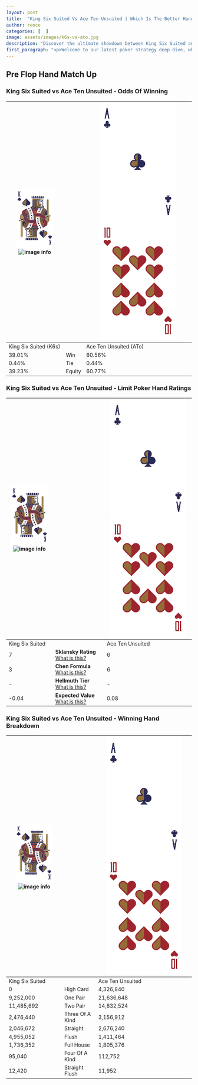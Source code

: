 ```yaml
---
layout: post
title:  "King Six Suited Vs Ace Ten Unsuited | Which Is The Better Hand In Poker? A Complete Guide"
author: reece
categories: [  ]
image: assets/images/k6s-vs-ato.jpg
description: "Discover the ultimate showdown between King Six Suited and Ace Ten Unsuited in poker! Uncover the odds, strategies, and scenarios where one hand triumphs over the other. Get ready to up your poker game with this thrilling analysis."
first_paragraph: "<p>Welcome to our latest poker strategy deep dive, where we're pitting two distinct hands against each other in a high-stakes showdown: King Six Suited vs Ace Ten Unsuited.</p><p>In the dynamic world of poker, every decision counts, and knowing which hand holds the upper hand is key to your success at the table.</p><p>In this article, we'll dissect these two hands, explore the scenarios where one dominates the other, and equip you with the knowledge to make strategic choices that can tip the odds in your favor.</p><p>Get ready to unravel the intriguing dynamics of these poker hands and elevate your game to new heights.</p>"
---
```




[comment]: # (sp0)

## Pre Flop Hand Match Up

<div class="table hand-ratings" markdown="1"> 



### King Six Suited vs Ace Ten Unsuited - Odds Of Winning


    
| ![image info](assets/images/hand1/K.png) ![image info](assets/images/hand1/6s.png) |  | ![image info](assets/images/hand2/A.png) ![image info](assets/images/hand2/To.png) |
| -------- | -------- | -------- |
| King Six Suited (K6s) |  | Ace Ten Unsuited (ATo) |
| 39.01% | Win | 60.56% |
| 0.44% | Tie | 0.44% |
| 39.23% | Equity | 60.77% |




[comment]: # (sp1)



### King Six Suited vs Ace Ten Unsuited - Limit Poker Hand Ratings


    
| ![image info](assets/images/hand1/K.png) ![image info](assets/images/hand1/6s.png) |  | ![image info](assets/images/hand2/A.png) ![image info](assets/images/hand2/To.png) |
| -------- | -------- | -------- |
| King Six Suited |  | Ace Ten Unsuited |
| 7 | **Sklansky Rating** [What is this?](/sklansky-rating-explained) | 6 |
| 3 | **Chen Formula** [What is this?](/chen-formula-explained) | 6 |
| - | **Hellmuth Tier** [What is this?](/Hellmuth-tier-explained) | - |
| -0.04 | **Expected Value** [What is this?](/expected-value-explained) | 0.08 |




[comment]: # (sp2)



### King Six Suited vs Ace Ten Unsuited - Winning Hand Breakdown


    
| ![image info](assets/images/hand1/K.png) ![image info](assets/images/hand1/6s.png) |  | ![image info](assets/images/hand2/A.png) ![image info](assets/images/hand2/To.png) |
| -------- | -------- | -------- |
| King Six Suited |  | Ace Ten Unsuited |
| 0 | High Card | 4,326,840 |
| 9,252,000 | One Pair | 21,636,648 |
| 11,485,692 | Two Pair | 14,632,524 |
| 2,476,440 | Three Of A Kind | 3,156,912 |
| 2,046,672 | Straight | 2,676,240 |
| 4,955,052 | Flush | 1,411,464 |
| 1,736,352 | Full House | 1,805,376 |
| 95,040 | Four Of A Kind | 112,752 |
| 12,420 | Straight Flush | 11,952 |




[comment]: # (sp3)



</div>

[comment]: # (sp4)



[comment]: # (sp5)

